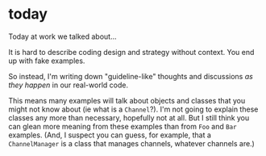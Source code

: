 # today
Today at work we talked about...

It is hard to describe coding design and strategy without context.  You end up with fake examples.

So instead, I'm writing down "guideline-like" thoughts and discussions _as they happen_ in our real-world code.

This means many examples will talk about objects and classes that you might not know about (ie what is a `Channel`?).
I'm not going to explain these classes any more than necessary, hopefully not at all.
But I still think you can glean more meaning from these examples than from `Foo` and `Bar` examples.
(And, I suspect you can guess, for example, that a `ChannelManager` is a class that manages channels, whatever channels are.)
